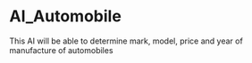 # AI_Automobile
This AI will be able to determine mark, model, price and year of manufacture of automobiles
